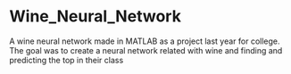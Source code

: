 # Wine_Neural_Network
A wine neural network made in MATLAB as a project last year for college. The goal was to create a neural network related with wine and finding and predicting the top in their class
